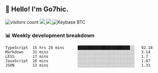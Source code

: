 ## 👋 Hello! I'm Go7hic.

 ![visitors count](https://visitors-by-url-pls-dont-use-this-in-your-repo.vercel.app/Go7hic-github-readme)
 <a href="https://twitter.com/Go7hic">
    <img src="https://img.shields.io/badge/-@Go7hic-1ca0f1?style=flat-square&labelColor=1ca0f1&logo=twitter&logoColor=white&link=https://twitter.com/Go7hic">
   <a/>
   <a href="mailto:gtfx0209@gmail.com">
    <img src="https://img.shields.io/badge/-gtfx0209@gmail.com-c14438?style=flat-square&logo=Gmail&logoColor=white&link=mailto:gtfx0209@gmail.com">
   <a/>
    ![Keybase BTC](https://img.shields.io/keybase/btc/Go7hic)
 <!--
🔭 I’m currently working
🌱 I’m currently learning
💬 Ask me about 
📫 How to reach me: 
⚡ Fun fact: 
-->
 <!--
![My Github Stats](https://github-readme-stats.vercel.app/api?username=Go7hic&show_icons=true&count_private=true)

-->

### 📊 Weekly development breakdown
<!--START_SECTION:waka-->
```text
TypeScript  15 hrs 28 mins      ███████████████████████░░   92.18 
Markdown    31 mins             ░░░░░░░░░░░░░░░░░░░░░░░░░   3.14 
LESS        17 mins             ░░░░░░░░░░░░░░░░░░░░░░░░░   1.7 
JavaScript  16 mins             ░░░░░░░░░░░░░░░░░░░░░░░░░   1.67 
JSON        13 mins             ░░░░░░░░░░░░░░░░░░░░░░░░░   1.31
```
<!--END_SECTION:waka-->

